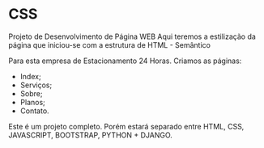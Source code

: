 # CSS

Projeto de Desenvolvimento de Página WEB
Aqui teremos a estilização da página que iniciou-se com a estrutura de HTML - Semântico

Para esta empresa de Estacionamento 24 Horas.
Criamos as páginas:
- Index;
- Serviços;
- Sobre;
- Planos;
- Contato.

Este é um projeto completo. Porém estará separado entre HTML, CSS, JAVASCRIPT, BOOTSTRAP, PYTHON + DJANGO.
